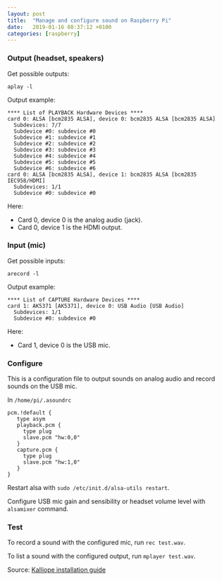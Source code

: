 ```yaml
---
layout: post
title:  "Manage and configure sound on Raspberry Pi"
date:   2019-01-16 08:37:12 +0100
categories: [raspberry]
---
```

### Output (headset, speakers)
Get possible outputs:
```
aplay -l
```

Output example:
```
**** List of PLAYBACK Hardware Devices ****
card 0: ALSA [bcm2835 ALSA], device 0: bcm2835 ALSA [bcm2835 ALSA]
  Subdevices: 7/7
  Subdevice #0: subdevice #0
  Subdevice #1: subdevice #1
  Subdevice #2: subdevice #2
  Subdevice #3: subdevice #3
  Subdevice #4: subdevice #4
  Subdevice #5: subdevice #5
  Subdevice #6: subdevice #6
card 0: ALSA [bcm2835 ALSA], device 1: bcm2835 ALSA [bcm2835 IEC958/HDMI]
  Subdevices: 1/1
  Subdevice #0: subdevice #0
```

Here:
* Card 0, device 0 is the analog audio (jack).
* Card 0, device 1 is the HDMI output.

### Input (mic)
Get possible inputs:
```
arecord -l
```

Output example:
```
**** List of CAPTURE Hardware Devices ****
card 1: AK5371 [AK5371], device 0: USB Audio [USB Audio]
  Subdevices: 1/1
  Subdevice #0: subdevice #0
```

Here:
* Card 1, device 0 is the USB mic.


### Configure
This is a configuration file to output sounds on analog audio and record sounds on the USB mic.

In `/home/pi/.asoundrc`
```
pcm.!default {
   type asym
   playback.pcm {
     type plug
     slave.pcm "hw:0,0"
   }
   capture.pcm {
     type plug
     slave.pcm "hw:1,0"
   }
}
```
Restart alsa with `sudo /etc/init.d/alsa-utils restart`.

Configure USB mic gain and sensibility or headset volume level with `alsamixer` command.

### Test
To record a sound with the configured mic, run `rec test.wav`.

To list a sound with the configured output, run `mplayer test.wav`.

Source: [Kalliope installation guide](https://kalliope-project.github.io/kalliope/installation/raspbian/)